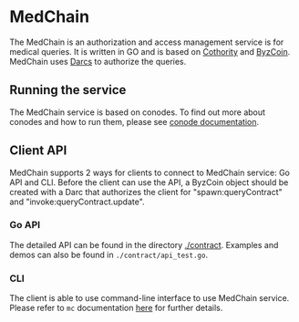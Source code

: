 # MedChain

The MedChain is an authorization and access management service is for medical queries. It is written in GO and is based on [Cothority](https://github.com/dedis/cothority/blob/master/README.md) and [ByzCoin](https://github.com/dedis/cothority/blob/master/byzcoin/README.md). 
MedChain uses [Darcs](https://github.com/dedis/cothority/blob/master/darc/README.md) to authorize the queries.  



## Running the service
The MedChain service is based on conodes. To find out more about conodes and how to run them,
please see [conode documentation](https://github.com/dedis/cothority/blob/master/conode/README.md).

## Client API

MedChain supports 2 ways for clients to connect to MedChain service: Go API and CLI. 
Before the client can use the API, a ByzCoin object should be created with a Darc that authorizes the client for "spawn:queryContract" and "invoke:queryContract.update". 

### Go API

The detailed API can be found in the directory 
[./contract](https://github.com/ldsec/medchain/tree/dev/contract). Examples and demos can also be found in `./contract/api_test.go`.


### CLI 

The client is able to use command-line interface to use MedChain service. 
Please refer to `mc` documentation [here](mc/README.md) for further details.
